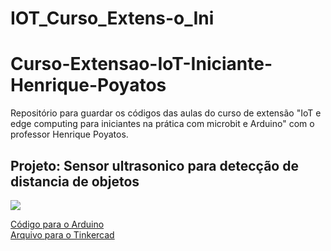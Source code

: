 # IOT_Curso_Extens-o_Ini
# Curso-Extensao-IoT-Iniciante-Henrique-Poyatos
Repositório para guardar os códigos das aulas do curso de extensão "IoT e edge computing para iniciantes na prática com microbit e Arduino" com o professor Henrique Poyatos.

## Projeto: Sensor ultrasonico para detecção de distancia de objetos 
<img src="2022-09-03-aula-03/2022-09-03-IoT-com-poyatos-aula-03.png">

<a href="2022-09-03-aula-03/2022-09-03-IoT-com-poyatos-aula-03.ino">Código para o Arduino</a>
</br>
<a href="2022-09-03-aula-03/2022-09-03-IoT-com-poyatos-aula-03.brd">Arquivo para o Tinkercad</a>
